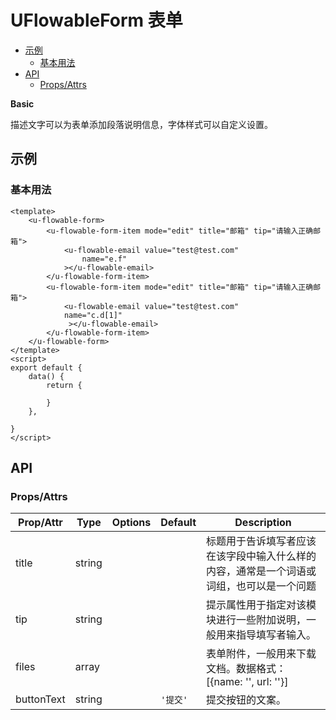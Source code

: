 <!-- 该 README.md 根据 api.yaml 和 docs/*.md 自动生成，为了方便在 GitHub 和 NPM 上查阅。如需修改，请查看源文件 -->

# UFlowableForm 表单

- [示例](#示例)
    - [基本用法](#基本用法)
- [API]()
    - [Props/Attrs](#propsattrs)

**Basic**

描述文字可以为表单添加段落说明信息，字体样式可以自定义设置。

## 示例
### 基本用法

```vue
<template>
    <u-flowable-form>
        <u-flowable-form-item mode="edit" title="邮箱" tip="请输入正确邮箱">
            <u-flowable-email value="test@test.com" 
                name="e.f"
            ></u-flowable-email>
        </u-flowable-form-item>
        <u-flowable-form-item mode="edit" title="邮箱" tip="请输入正确邮箱">
            <u-flowable-email value="test@test.com"  
            name="c.d[1]"
             ></u-flowable-email>
        </u-flowable-form-item>
    </u-flowable-form>
</template>
<script>
export default {
    data() {
        return {
            
        }
    },
    
}
</script>
```

## API
### Props/Attrs

| Prop/Attr | Type | Options | Default | Description |
| --------- | ---- | ------- | ------- | ----------- |
| title | string |  |  | 标题用于告诉填写者应该在该字段中输入什么样的内容，通常是一个词语或词组，也可以是一个问题 |
| tip | string |  |  | 提示属性用于指定对该模块进行一些附加说明，一般用来指导填写者输入。 |
| files | array |  |  | 表单附件，一般用来下载文档。数据格式：[{name: '', url: ''}] |
| buttonText | string |  | `'提交'` | 提交按钮的文案。 |

